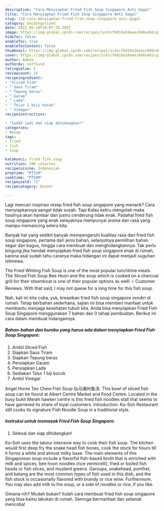 ```yaml
---
description: "Cara Menyiapkan Fried Fish Soup Singapore Anti Gagal"
title: "Cara Menyiapkan Fried Fish Soup Singapore Anti Gagal"
slug: 118-cara-menyiapkan-fried-fish-soup-singapore-anti-gagal
category: Uncategorized
date: 2022-05-10T10:07:33.395Z
image: https://img-global.cpcdn.com/recipes/1c41cfb019a16eee/680x482cq70/fried-fish-soup-singapore-foto-resep-utama.jpg
hideToc: false
enableToc: true
enableTocContent: false
thumbnail: https://img-global.cpcdn.com/recipes/1c41cfb019a16eee/680x482cq70/fried-fish-soup-singapore-foto-resep-utama.jpg
cover: https://img-global.cpcdn.com/recipes/1c41cfb019a16eee/680x482cq70/fried-fish-soup-singapore-foto-resep-utama.jpg
author: Admin
authorAv: notfound
ratingvalue: 5
reviewcount: 25
recipeingredient:
- "Sliced Fish"
- " Saus Tiram"
- " Tepung beras"
- " Garam"
- " Lada"
- " Telur 1 biji kocok"
- " Vinegar"
recipeinstructions:

- "Sudah jadi dan siap dihidangkan!"
categories:
- Resep
tags:
- fried
- fish
- soup

katakunci: fried fish soup 
nutrition: 196 calories
recipecuisine: Indonesian
preptime: "PT31M"
cooktime: "PT50M"
recipeyield: "2"
recipecategory: Dinner

---
```



Lagi mencari inspirasi resep fried fish soup singapore yang menarik? Cara menyiapkannya sangat tidak susah. Tapi Kalau keliru mengolah maka hasilnya akan hambar dan justru cenderung tidak enak. Padahal fried fish soup singapore yang enak selayaknya mempunyai aroma dan rasa yang mampu memancing selera kita.


Banyak hal yang sedikit banyak mempengaruhi kualitas rasa dari fried fish soup singapore, pertama dari jenis bahan, selanjutnya pemilihan bahan segar dan bagus, hingga cara membuat dan menghidangkannya. Tak perlu bingung jika hendak menyiapkan fried fish soup singapore enak di rumah, karena asal sudah tahu caranya maka hidangan ini dapat menjadi suguhan istimewa.

The Fried Whiting Fish Soup is one of the most popular lunchtime meals. The Sliced Fish Soup Bee Hoon and the soup which is cooked on a charcoal grill for their steamboat is one of their popular options as well! ⭐ Customer Reviews. With that said, I may not queue for a long time for this fish soup.


Nah, kali ini kita coba, yuk, kreasikan fried fish soup singapore sendiri di rumah. Tetap berbahan sederhana, sajian ini bisa memberi manfaat untuk membantu menjaga kesehatan tubuh kita. Anda bisa menyiapkan Fried Fish Soup Singapore menggunakan 7 bahan dan 0 tahap pembuatan. Berikut ini cara dalam membuat hidangannya.

<!--inarticleads1-->

##### Bahan-bahan dan bumbu yang harus ada dalam menyiapkan Fried Fish Soup Singapore:

1. Ambil Sliced Fish
1. Siapkan  Saus Tiram
1. Siapkan  Tepung beras
1. Persiapkan  Garam
1. Persiapkan  Lada
1. Sediakan  Telur 1 biji kocok
1. Ambil  Vinegar


Angel Horse Teo Chew Fish Soup 仙马潮州鱼汤. This bowl of sliced fish soup can be found at Albert Centre Market and Food Centre. Located in the busy bukit Merah hawker centre is this fried fish noodles stall that seems to have garnered its share of loyal customers. Introduction: Ka-Soh Restaurant still cooks its signature Fish Noodle Soup in a traditional style. 

<!--inarticleads2-->

##### Instruksi untuk memasak Fried Fish Soup Singapore:


1. Selesai dan siap dihidangkan!

Ka-Soh uses the labour intensive way to cook their fish soup. The kitchen would first deep fry the snake head fish bones, cook the stock for hours till it forms a white and almost milky base. The main elements of this Singaporean soup include a flavorful fish-based broth that is enriched with milk and spices, bee hoon noodles (rice vermicelli), fried or boiled fish heads or fish slices, and mustard greens. Garoupa, snakehead, pomfret, and batang are the most common types of fish used in this dish, and the fish stock is occasionally flavored with brandy or rice wine. Furthermore, You may also add milk to the soup, or a side of noodles or rice, if you like. 

Gimana nih? Mudah bukan? Itulah cara membuat fried fish soup singapore yang bisa kamu lakukan di rumah. Semoga bermanfaat dan selamat mencoba!

